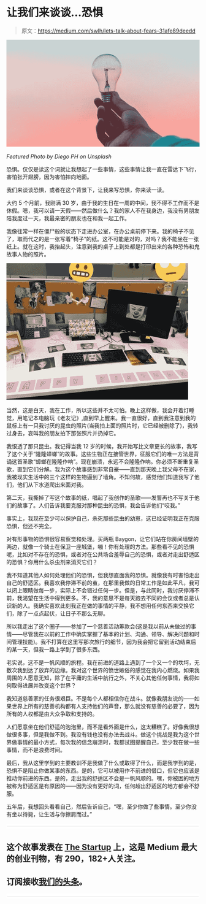 # 让我们来谈谈…恐惧

> 原文：<https://medium.com/swlh/lets-talk-about-fears-31afe89deedd>

![](img/08a8b0a2156c236ff0629de6cd0c9cad.png)

*Featured Photo by Diego PH on Unsplash*

恐惧。仅仅是读这个词就让我想起了一些事情，这些事情让我一直在雷达下飞行，害怕张开翅膀，因为害怕摔向地面。

我们来谈谈恐惧，或者在这个背景下，让我来写恐惧，你来读一读。

大约 5 个月前，我刚满 30 岁，由于我的生日在一周的中间，我不得不工作而不是休假。嗯，我可以请一天假——然后做什么？我的家人不在我身边，我没有男朋友陪我度过一天，我最亲密的朋友也在和我一起工作。

我像往常一样在僵尸般的状态下走进办公室，在办公桌前停下来。我的椅子不见了，取而代之的是一张写着“椅子”的纸。这不可能是对的，对吗？我不能坐在一张纸上。就在这时，我抬起头，注意到我的桌子上到处都是打印出来的各种恐怖和鬼故事人物的照片。

![](img/2bc713751e2365f00be4601134ad2c02.png)

当然，这是白天，我在工作，所以这些并不太可怕。晚上这样做，我会开着灯睡觉，用笔记本电脑玩《老友记》,直到早上醒来。我一直很好，直到我注意到我的鼠标上有一只我讨厌的昆虫的照片(当我拍上面的照片时，它已经被删除了)，我转过身去，哀叫我的朋友拍下那张照片并扔掉它。

我恨透了那只昆虫。我记得当我 12 岁的时候，我开始写比文章更长的故事，我写了这个关于“隆隆蟑螂”的故事。这些生物正在接管世界，征服它们的唯一方法是背诵这首圣歌“蟑螂在隆隆作响”。现在崩溃，永远不会隆隆作响。你必须不断重复圣歌，直到它们分解。我为这个故事感到非常自豪——直到那天晚上我父母不在家，我被现实生活中的三个这样的生物逼到了墙角。不知何故，感觉他们知道我写了他们，他们从下水道爬出来面对我。

第二天，我撕掉了写这个故事的纸，唱起了我创作的圣歌——发誓再也不写关于他们的故事了。人们告诉我要克服对那种昆虫的恐惧，我会告诉他们“咬我。”

事实上，我现在至少可以保护自己，杀死那些昆虫的幼崽，这已经证明我正在克服恐惧，但还不完全。

对有形事物的恐惧很容易察觉和处理。买两瓶 Baygon，让它们站在你房间墙壁的两边，就像一个骑士在保卫一座城堡，嘣！你有处理的方法。那些看不见的恐惧呢，比如对不存在的恐惧，或者对在公共场合羞辱自己的恐惧，或者对走出舒适区的恐惧？你用什么杀虫剂来消灭它们？

我不知道其他人如何处理他们的恐惧，但我想直面我的恐惧。就像我有时害怕走出自己的舒适区。我喜欢我停滞不前的茧，在那里我做的日常工作是如此平凡，我可以闭上眼睛做每一步，实际上不会错过任何一步。但是，与此同时，我讨厌停滞不前，我渴望在生活中得到更多。不，我的意思不是每天跑去不同的会议或者总是认识新的人。我确实喜欢此刻我正在做的事情的平静，我不想用任何东西来交换它们，除了一点点起伏，让日子不那么无聊。

所以我走出了这个圈子——参加了一个慈善活动筹款会(这是我以前从未做过的事情——尽管我在以前的工作中确实掌握了基本的计划、沟通、领导、解决问题和时间管理技能)。我不打算在这里写那次旅行的细节，因为我会把它留到活动结束后的某一天，但我一路上学到了很多东西。

老实说，这不是一帆风顺的旅程。我在前进的道路上遇到了一个又一个的坎坷，无数次我到达了放弃的边缘。我对这个世界的愤世嫉俗的感觉在我内心燃烧。如果我周围的人愿意无知，除了在平庸的生活中航行之外，不关心其他任何事情，我将如何取得进展并改变这个世界？

我知道慈善家的任务很艰巨。不是每个人都相信你在战斗。就像我朋友说的——如果世界上所有的慈善机构都有人支持他们的声音，那么就没有慈善的必要了，因为所有的人权都是由大众争取和支持的。

人们愿意坐在他们舒适的泡泡里，而不是看外面是什么，这太糟糕了。好像我很想做很多事，但是我做不到。我没有钱也没有办法去战斗。做这个挑战是我为这个世界做事情的最小方式，每次我的信念崩溃时，我都试图提醒自己，至少我在做一些事情，而不是浪费时间。

最后，我从这里学到的主要教训不是我做了什么或取得了什么，而是我学到的是，恐惧不是阻止你做某事的东西。是的，它可以被用作不前进的借口，但它也应该是推动你前进的东西。是的，走出我的舒适区不会是一帆风顺的。嘿，你被困的地方被称为舒适区是有原因的——因为没有更好的词，任何超出舒适区的地方都会不舒服。

五年后，我想回头看看自己，然后告诉自己，“嘿，至少你做了些事情。至少你没有坐以待毙，让生活与你擦肩而过。”

![](img/731acf26f5d44fdc58d99a6388fe935d.png)

## 这个故事发表在 [The Startup](https://medium.com/swlh) 上，这是 Medium 最大的创业刊物，有 290，182+人关注。

## 订阅接收[我们的头条](http://growthsupply.com/the-startup-newsletter/)。

![](img/731acf26f5d44fdc58d99a6388fe935d.png)